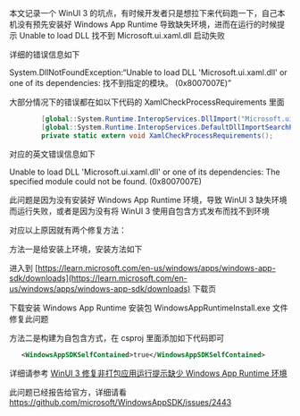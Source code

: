 本文记录一个 WinUI 3 的坑点，有时候开发者只是想拉下来代码跑一下，自己本机没有预先安装好 Windows App Runtime 导致缺失环境，进而在运行的时候提示 Unable to load DLL 找不到 Microsoft.ui.xaml.dll 启动失败

<!--more-->


<!-- CreateTime:2024/08/27 07:11:30 -->

<!-- 发布 -->
<!-- 博客 -->

详细的错误信息如下

System.DllNotFoundException:“Unable to load DLL 'Microsoft.ui.xaml.dll' or one of its dependencies: 找不到指定的模块。 (0x8007007E)”

大部分情况下的错误都在如以下代码的 XamlCheckProcessRequirements 里面

```csharp
        [global::System.Runtime.InteropServices.DllImport("Microsoft.ui.xaml.dll")]
        [global::System.Runtime.InteropServices.DefaultDllImportSearchPaths(global::System.Runtime.InteropServices.DllImportSearchPath.SafeDirectories)]
        private static extern void XamlCheckProcessRequirements();
```

对应的英文错误信息如下

Unable to load DLL 'Microsoft.ui.xaml.dll' or one of its dependencies: The specified module could not be found. (0x8007007E)

此问题是因为没有安装好 Windows App Runtime 环境，导致 WinUI 3 缺失环境而运行失败，或者是因为没有将 WinUI 3 使用自包含方式发布而找不到环境

对应以上原因就有两个修复方法：

方法一是给安装上环境，安装方法如下

进入到 [https://learn.microsoft.com/en-us/windows/apps/windows-app-sdk/downloads](https://learn.microsoft.com/en-us/windows/apps/windows-app-sdk/downloads) 下载页

下载安装 Windows App Runtime 安装包 WindowsAppRuntimeInstall.exe 文件修复此问题

方法二是构建为自包含方式，在 csproj 里面添加如下代码即可

```xml
   <WindowsAppSDKSelfContained>true</WindowsAppSDKSelfContained>
```

详细请参考 [WinUI 3 修复非打包应用运行提示缺少 Windows App Runtime 环境](https://blog.lindexi.com/post/WinUI-3-%E4%BF%AE%E5%A4%8D%E9%9D%9E%E6%89%93%E5%8C%85%E5%BA%94%E7%94%A8%E8%BF%90%E8%A1%8C%E6%8F%90%E7%A4%BA%E7%BC%BA%E5%B0%91-Windows-App-Runtime-%E7%8E%AF%E5%A2%83.html )

此问题已经报告给官方，详细请看 <https://github.com/microsoft/WindowsAppSDK/issues/2443>
